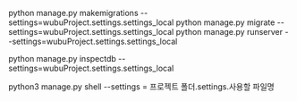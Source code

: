 python manage.py makemigrations --settings=wubuProject.settings.settings_local
python manage.py migrate --settings=wubuProject.settings.settings_local
python manage.py runserver --settings=wubuProject.settings.settings_local

python manage.py inspectdb  --settings=wubuProject.settings.settings_local

python3 manage.py shell --settings = 프로젝트 폴더.settings.사용할 파일명
